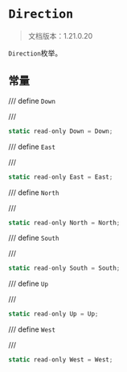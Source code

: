 # `Direction`

> 文档版本：1.21.0.20

`Direction`枚举。

## 常量

/// define
`Down`


///

```js
static read-only Down = Down;
```


/// define
`East`


///

```js
static read-only East = East;
```


/// define
`North`


///

```js
static read-only North = North;
```


/// define
`South`


///

```js
static read-only South = South;
```


/// define
`Up`


///

```js
static read-only Up = Up;
```


/// define
`West`


///

```js
static read-only West = West;
```

